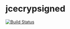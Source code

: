 # jcecrypsigned

[![Build Status](https://dev.azure.com/sadiktech0463/sadiktech/_apis/build/status/sadiktech.jcecrypsigned?branchName=master)](https://dev.azure.com/sadiktech0463/sadiktech/_build/latest?definitionId=3&branchName=master)
